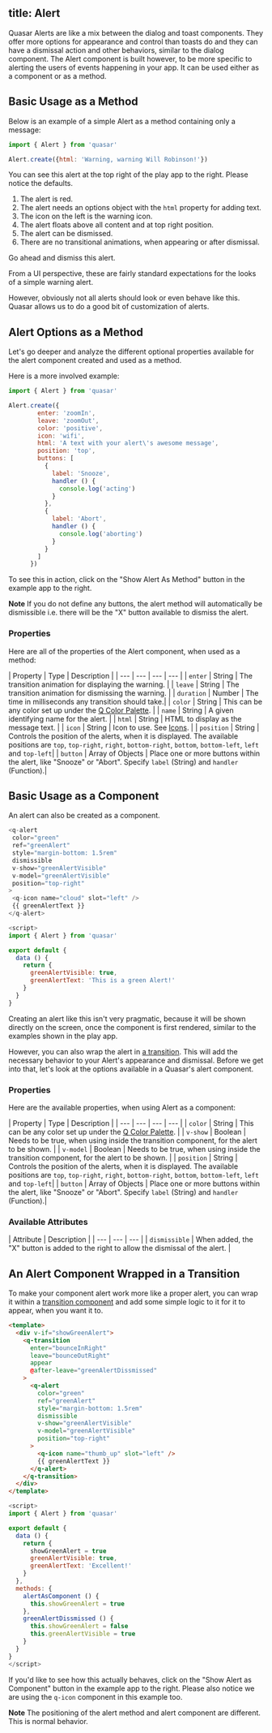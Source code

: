 title: Alert
---
Quasar Alerts are like a mix between the dialog and toast components. They offer more options for appearance and control than toasts do and they can have a dismissal action and other behaviors, similar to the dialog component. The Alert component is built however, to be more specific to alerting the users of events happening in your app. It can be used either as a component or as a method.  

<input type="hidden" data-fullpage-demo="global/alert">

## Basic Usage as a Method
Below is an example of a simple Alert as a method containing only a message:

``` js
import { Alert } from 'quasar'

Alert.create({html: 'Warning, warning Will Robinson!'})
```

You can see this alert at the top right of the play app to the right. Please notice the defaults. 

1. The alert is red.
2. The alert needs an options object with the `html` property for adding text.
3. The icon on the left is the warning icon.
4. The alert floats above all content and at top right position.
5. The alert can be dismissed.
6. There are no transitional animations, when appearing or after dismissal.

Go ahead and dismiss this alert. 
   
From a UI perspective, these are fairly standard expectations for the looks of a simple warning alert. 

However, obviously not all alerts should look or even behave like this. Quasar allows us to do a good bit of customization of alerts.

## Alert Options as a Method
Let's go deeper and analyze the different optional properties available for the alert component created and used as a method.

Here is a more involved example:


``` js
import { Alert } from 'quasar'

Alert.create({
        enter: 'zoomIn',
        leave: 'zoomOut',
        color: 'positive',
        icon: 'wifi',
        html: 'A text with your alert\'s awesome message',
        position: 'top',
        buttons: [
          {
            label: 'Snooze',
            handler () {
              console.log('acting')
            }
          },
          {
            label: 'Abort',
            handler () {
              console.log('aborting')
            }
          }
        ]
      })
```
To see this in action, click on the "Show Alert As Method" button in the example app to the right.

**Note**
If you do not define any buttons, the alert method will automatically be dismissible i.e. there will be the "X" button available to dismiss the alert. 

### Properties
Here are all of the properties of the Alert component, when used as a method:

| Property | Type | Description |
| --- | --- | --- | --- |
| `enter` | String | The transition animation for displaying the warning. |
| `leave` | String | The transition animation for dismissing the warning. |
| `duration` | Number | The time in milliseconds any transition should take.|
| `color` | String | This can be any color set up under the [Q Color Palette](/api/css-color-palette.html).  |
| `name` | String | A given identifying name for the alert.  |
| `html` | String | HTML to display as the message text. |
| `icon` | String | Icon to use. See [Icons](/api/css-icons.html). |
| `position` | String | Controls the position of the alerts, when it is displayed. The available positions are `top`, `top-right`, `right`, `bottom-right`, `bottom`, `bottom-left`, `left` and `top-left`|
| `button` | Array of Objects | Place one or more buttons within the alert, like "Snooze" or "Abort". Specify `label` (String) and `handler` (Function).|


## Basic Usage as a Component

An alert can also be created as a component. 
 

``` js
<q-alert
 color="green"
 ref="greenAlert"
 style="margin-bottom: 1.5rem"
 dismissible
 v-show="greenAlertVisible"
 v-model="greenAlertVisible"
 position="top-right"
>
 <q-icon name="cloud" slot="left" />
 {{ greenAlertText }}
</q-alert>

<script>
import { Alert } from 'quasar'

export default {
  data () {
    return {
      greenAlertVisible: true,
      greenAlertText: 'This is a green Alert!'
    }
  }
}

```
Creating an alert like this isn't very pragmatic, because it will be shown directly on the screen, once the component is first rendered, similar to the examples shown in the play app. 

However, you can also wrap the alert in [a transition](/components/transition.html). This will add the necessary behavior to your Alert's appearance and dismissal. Before we get into that, let's look at the options available in a Quasar's alert component. 

### Properties
Here are the available properties, when using Alert as a component:

| Property | Type | Description |
| --- | --- | --- | --- |
| `color` | String | This can be any color set up under the [Q Color Palette](/api/css-color-palette.html).  |
| `v-show` | Boolean | Needs to be true, when using inside the transition component, for the alert to be shown. |
| `v-model` | Boolean | Needs to be true, when using inside the transition component, for the alert to be shown. |
| `position` | String | Controls the position of the alerts, when it is displayed. The available positions are `top`, `top-right`, `right`, `bottom-right`, `bottom`, `bottom-left`, `left` and `top-left`|
| `button` | Array of Objects | Place one or more buttons within the alert, like "Snooze" or "Abort". Specify `label` (String) and `handler` (Function).|

### Available Attributes

| Attribute | Description |
| --- | --- | --- |
| `dismissible` | When added, the "X" button is added to the right to allow the dismissal of the alert. |
  
## An Alert Component Wrapped in a Transition

To make your component alert work more like a proper alert, you can wrap it within a [transition component](/components/transition.html) and add some simple logic to it for it to appear, when you want it to. 

``` html
<template>
  <div v-if="showGreenAlert">
    <q-transition
      enter="bounceInRight"
      leave="bounceOutRight"
      appear
      @after-leave="greenAlertDissmissed"
    >
      <q-alert
        color="green"
        ref="greenAlert"
        style="margin-bottom: 1.5rem"
        dismissible
        v-show="greenAlertVisible"
        v-model="greenAlertVisible"
        position="top-right"
      >
        <q-icon name="thumb_up" slot="left" />
        {{ greenAlertText }}
      </q-alert>
    </q-transition>
  </div>
</template>

```
``` js
<script>
import { Alert } from 'quasar'

export default {
  data () {
    return {
      showGreenAlert = true
      greenAlertVisible: true,
      greenAlertText: 'Excellent!'
    }
  },
  methods: {
    alertAsComponent () {
      this.showGreenAlert = true
    },
    greenAlertDissmissed () {
      this.showGreenAlert = false
      this.greenAlertVisible = true
    } 
  }
}
</script>
```

If you'd like to see how this actually behaves, click on the "Show Alert as Component" button in the example app to the right. Please also notice we are using the `q-icon` component in this example too. 

**Note**
The positioning of the alert method and alert component are different. This is normal behavior. 




